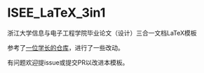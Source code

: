 # ISEE_LaTeX_3in1
浙江大学信息与电子工程学院毕业论文（设计）三合一文档LaTeX模板

参考了[一位学长的仓库](https://github.com/Wangqsooooo/Latex_template)，进行了一些改动。

有问题欢迎提issue或提交PR以改进本模板。
